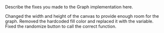 Describe the fixes you made to the Graph implementation here.

Changed the width and height of the canvas to provide enough room for the graph.
Removed the hardcoded fill color and replaced it with the variable.
Fixed the randomize button to call the correct function.